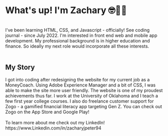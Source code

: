 <h1>What's up! I'm Zachary 🤓👋🏾</h1>
<br/>
I've been learning HTML, CSS, and Javascript - officially! See coding journal - since July 2022. I'm interested in front end web and mobile app development. My professional background is in higher education and finance. So ideally my next role would incorporate all these interests.
<br>
<br>
<h2>My Story</h2>
I got into coding after redesigning the website for my current job as a MoneyCoach. Using Adobe Experience Manager and a bit of CSS, I was able to make the site more user friendly. The website is one of my proudest achievements thus far. I work at the University of Oklahoma and I teach a few first year college courses. I also do freelance customer support for Zogo - a gamified financial literacy app targeting Gen Z. You can check out Zogo on the App Store and Google Play!
<br>
<br>
To learn more about me check out my LinkedIn! https://www.Linkedin.com/in/zacharyjpeter94

<!---
Zacharyjpeter/Zacharyjpeter is a ✨ special ✨ repository because its `README.md` (this file) appears on your GitHub profile.
You can click the Preview link to take a look at your changes.
--->
